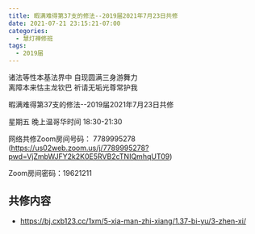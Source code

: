 ```yaml
---
title: 暇满难得第37支的修法--2019届2021年7月23日共修
date: 2021-07-21 23:15:21-07:00
categories:
  - 慧灯禅修班
tags:
  - 2019届
---
```

诸法等性本基法界中  自现圆满三身游舞力  
离障本来怙主龙钦巴  祈请无垢光尊常护我  

暇满难得第37支的修法--2019届2021年7月23日共修

星期五 晚上温哥华时间 18:30-21:30  

网络共修Zoom房间号码： 7789995278 (<https://us02web.zoom.us/j/7789995278?pwd=VjZmbWJFY2k2K0E5RVB2cTNIQmhqUT09>)

Zoom房间密码：19621211       

## 共修内容  

- <https://bj.cxb123.cc/1xm/5-xia-man-zhi-xiang/1.37-bi-yu/3-zhen-xi/>

